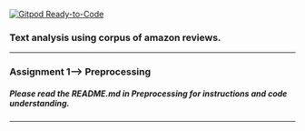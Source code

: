 [![Gitpod Ready-to-Code](https://img.shields.io/badge/Gitpod-Ready--to--Code-blue?logo=gitpod)](https://gitpod.io/#https://github.com/Kannavdhawan/msci-text-analytics-s20) 

### Text analysis using corpus of amazon reviews.
__________
### Assignment 1--> Preprocessing 
##### Please read the README.md in Preprocessing for instructions and code understanding.
__________
